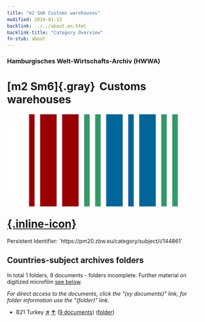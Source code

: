 ```yaml
---
title: "m2 Sm6 Customs warehouses"
modified: 2024-01-13
backlink: ../../about.en.html
backlink-title: "Category Overview"
fn-stub: about
---
```


### Hamburgisches Welt-Wirtschafts-Archiv (HWWA)

# [m2 Sm6]{.gray}&#8201; Customs warehouses &#160; [![Wikidata](/images/Wikidata-logo.svg "Wikidata"){.inline-icon}](http://www.wikidata.org/entity/Q104700315)

<div class="hint">Persistent Identifier: `https://pm20.zbw.eu/category/subject/i/144861`</div>







## Countries-subject archives folders







In total 1 folders, 9 documents - folders incomplete. Further material on digitized microfilm [see below](#filmsections).

_For direct access to the documents, click the "(xy documents)" link, for folder information use the "(folder)" link._


- B21 Turkey [**&nearr;**](../../../geo/i/141111/about.en.html "Turkey (all folders)") [**&uarr;**](../../../geo/about.en.html#B21 "Country category system") (<a href="https://pm20.zbw.eu/iiifview/folder/sh/141111,144861" title="about: Turkey : Customs warehouses" target="_blank">9 documents</a>) ([folder](../../../../folder/sh/1411xx/141111/1448xx/144861/about.en.html))



<a id="filmsections" />













